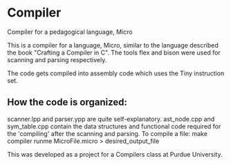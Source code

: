 # Compiler
Compiler for a pedagogical language, Micro

This is a compiler for a language, Micro, similar to the language described the book "Crafting a Compiler in C". The tools flex and bison were used for scanning and parsing respectively.

The code gets compiled into assembly code which uses the Tiny instruction set.

How the code is organized:
--------------------------
scanner.lpp and parser.ypp are quite self-explanatory.
ast_node.cpp and sym_table.cpp contain the data structures and functional code required for the 'compiling' after the scanning and parsing.
To compile a file:
make compiler
runme MicroFile.micro > desired_output_file

This was developed as a project for a Compilers class at Purdue University.
